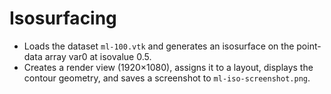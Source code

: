 # Isosurfacing

- Loads the dataset `ml-100.vtk` and generates an isosurface on the point-data array var0 at isovalue 0.5.
- Creates a render view (1920×1080), assigns it to a layout, displays the contour geometry, and saves a screenshot to `ml-iso-screenshot.png`.
